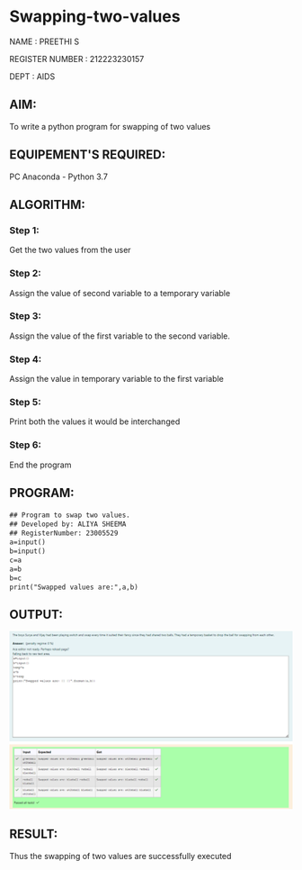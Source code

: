 # Swapping-two-values
NAME : PREETHI S

REGISTER NUMBER : 212223230157

DEPT : AIDS
## AIM:
To write a python program for swapping of two values
## EQUIPEMENT'S REQUIRED: 
PC
Anaconda - Python 3.7
## ALGORITHM: 
### Step 1:
Get the two values from the user
### Step 2: 
Assign the value of second variable to a temporary variable 
### Step 3: 
Assign the value of the first variable to the second variable.
### Step 4:  
Assign the value in temporary variable to the first variable
### Step 5: 
Print both the values it would be interchanged
### Step 6: 
End the program
## PROGRAM:
```
## Program to swap two values.
## Developed by: ALIYA SHEEMA
## RegisterNumber: 23005529
a=input()
b=input()
c=a
a=b
b=c
print("Swapped values are:",a,b)

```
## OUTPUT:

![alt text](Output.png)


## RESULT:
Thus the swapping of two values are successfully executed



